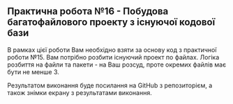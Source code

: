 ## Практична робота №16 - Побудова багатофайлового проекту з існуючої кодової бази

В рамках цієї роботи Вам необхідно взяти за основу код з практичної роботи №15.
Вам потрібно розбити існуючий проект по файлах. Логіка розбиття на файли та пакети - на Ваш розсуд, проте окремих файлів має бути не менше 3.

Результатом виконання буде посилання на GitHub з репозиторієм, а також знімки екрану з результатами виконання.
